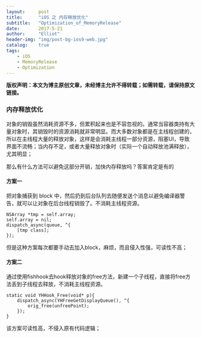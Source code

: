 ```yaml
---
layout:     post
title:      "iOS 之 内存释放优化"
subtitle:   "Optimization_of_MemoryRelease"
date:       2017-5-21
author:     "Elliot"
header-img: "img/post-bg-ios9-web.jpg"
catalog:    true
tags:
    - iOS
    - MemoryRelease
    - Optimization
---
```


**版权声明：本文为博主原创文章，未经博主允许不得转载；如需转载，请保持原文链接。**

### 内存释放优化

对象的销毁虽然消耗资源不多，但累积起来也是不容忽视的。通常当容器类持有大量对象时，其销毁时的资源消耗就非常明显。而大多数对象都是在主线程创建的，所以在主线程大量的释放对象，这样是会消耗主线程一部分资源，阻塞UI，导致界面不流畅；当内存不足，或者大量释放对象时（实际一个自动释放池满释放），尤其明显；

那么有什么方法可以避免这部分开销，加快内存释放吗？答案肯定是有的

#### 方案一

把对象捕获到 block 中，然后扔到后台队列去随便发送个消息以避免编译器警告，就可以让对象在后台线程销毁了。不消耗主线程资源。

```objective_c
NSArray *tmp = self.array;
self.array = nil;
dispatch_async(queue, ^{
    [tmp class];
});
```
但是这种方案每次都要手动去加入block，麻烦，而且侵入性强，可读性不高；

#### 方案二

通过使用fishhook去hook释放对象的free方法，新建一个子线程，直接将free方法丢到子线程去释放，不消耗主线程资源。

```objective_c
static void YHHook_Free(void* p){
    dispatch_async(YHFreeGetDisplayQueue(), ^{
        orig_free(unfreePoint);
    });
}
```
该方案可读性高，不侵入原有代码逻辑；
